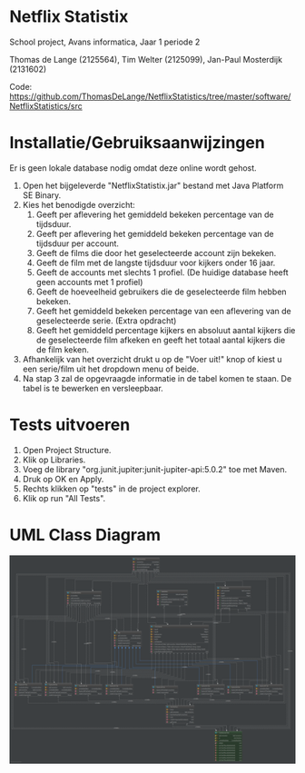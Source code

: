 # Netflix Statistix
School project, Avans informatica, Jaar 1 periode 2

Thomas de Lange (2125564), Tim Welter (2125099), Jan-Paul Mosterdijk (2131602)

Code: https://github.com/ThomasDeLange/NetflixStatistics/tree/master/software/NetflixStatistics/src

# Installatie/Gebruiksaanwijzingen
Er is geen lokale database nodig omdat deze online wordt gehost.
1. Open het bijgeleverde "NetflixStatistix.jar" bestand met Java Platform SE Binary.
2. Kies het benodigde overzicht:
    1. Geeft per aflevering het gemiddeld bekeken percentage van de tijdsduur.
    2. Geeft per aflevering het gemiddeld bekeken percentage van de tijdsduur per account.
    3. Geeft de films die door het geselecteerde account zijn bekeken.
    4. Geeft de film met de langste tijdsduur voor kijkers onder 16 jaar.
    5. Geeft de accounts met slechts 1 profiel. (De huidige database heeft geen accounts met 1 profiel)
    6. Geeft de hoeveelheid gebruikers die de geselecteerde film hebben bekeken.
    7. Geeft het gemiddeld bekeken percentage van een aflevering van de geselecteerde serie. (Extra opdracht)
    8. Geeft het gemiddeld percentage kijkers en absoluut aantal kijkers die de geselecteerde film afkeken en geeft het totaal aantal            kijkers die de film keken.
3. Afhankelijk van het overzicht drukt u op de "Voer uit!" knop of kiest u een serie/film uit het dropdown menu of beide.
4. Na stap 3 zal de opgevraagde informatie in de tabel komen te staan. De tabel is te bewerken en versleepbaar.

# Tests uitvoeren
1. Open Project Structure.
2. Klik op Libraries.
3. Voeg de library "org.junit.jupiter:junit-jupiter-api:5.0.2" toe met Maven.
4. Druk op OK en Apply.
5. Rechts klikken op "tests" in de project explorer.
6. Klik op run "All Tests".

# UML Class Diagram

![img](https://raw.githubusercontent.com/ThomasDeLange/NetflixStatistics/master/documentatie/UML_Class_Diagram.png?token=AgYaICetDmwCxpEATbPuoF80X0JcvBNRks5aZkNiwA%3D%3D)
